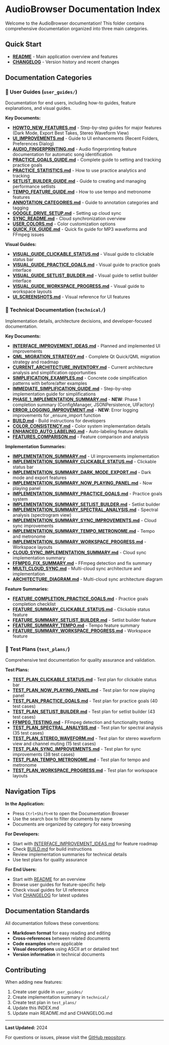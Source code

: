 # AudioBrowser Documentation Index

Welcome to the AudioBrowser documentation! This folder contains comprehensive documentation organized into three main categories.

## Quick Start

- **[README](../README.md)** - Main application overview and features
- **[CHANGELOG](../CHANGELOG.md)** - Version history and recent changes

## Documentation Categories

### 📘 User Guides (`user_guides/`)

Documentation for end users, including how-to guides, feature explanations, and visual guides.

**Key Documents:**
- **[HOWTO_NEW_FEATURES.md](user_guides/HOWTO_NEW_FEATURES.md)** - Step-by-step guides for major features (Dark Mode, Export Best Takes, Stereo Waveform View)
- **[UI_IMPROVEMENTS.md](user_guides/UI_IMPROVEMENTS.md)** - Guide to UI enhancements (Recent Folders, Preferences Dialog)
- **[AUDIO_FINGERPRINTING.md](user_guides/AUDIO_FINGERPRINTING.md)** - Audio fingerprinting feature documentation for automatic song identification
- **[PRACTICE_GOALS_GUIDE.md](user_guides/PRACTICE_GOALS_GUIDE.md)** - Complete guide to setting and tracking practice goals
- **[PRACTICE_STATISTICS.md](user_guides/PRACTICE_STATISTICS.md)** - How to use practice analytics and tracking
- **[SETLIST_BUILDER_GUIDE.md](user_guides/SETLIST_BUILDER_GUIDE.md)** - Guide to creating and managing performance setlists
- **[TEMPO_FEATURE_GUIDE.md](user_guides/TEMPO_FEATURE_GUIDE.md)** - How to use tempo and metronome features
- **[ANNOTATION_CATEGORIES.md](user_guides/ANNOTATION_CATEGORIES.md)** - Guide to annotation categories and tagging
- **[GOOGLE_DRIVE_SETUP.md](user_guides/GOOGLE_DRIVE_SETUP.md)** - Setting up cloud sync
- **[SYNC_README.md](user_guides/SYNC_README.md)** - Cloud synchronization overview
- **[USER_COLORS.md](user_guides/USER_COLORS.md)** - Color customization options
- **[QUICK_FIX_GUIDE.md](user_guides/QUICK_FIX_GUIDE.md)** - Quick fix guide for MP3 waveforms and FFmpeg issues

**Visual Guides:**
- **[VISUAL_GUIDE_CLICKABLE_STATUS.md](user_guides/VISUAL_GUIDE_CLICKABLE_STATUS.md)** - Visual guide to clickable status bar
- **[VISUAL_GUIDE_PRACTICE_GOALS.md](user_guides/VISUAL_GUIDE_PRACTICE_GOALS.md)** - Visual guide to practice goals interface
- **[VISUAL_GUIDE_SETLIST_BUILDER.md](user_guides/VISUAL_GUIDE_SETLIST_BUILDER.md)** - Visual guide to setlist builder interface
- **[VISUAL_GUIDE_WORKSPACE_PROGRESS.md](user_guides/VISUAL_GUIDE_WORKSPACE_PROGRESS.md)** - Visual guide to workspace layouts
- **[UI_SCREENSHOTS.md](user_guides/UI_SCREENSHOTS.md)** - Visual reference for UI features

### 🔧 Technical Documentation (`technical/`)

Implementation details, architecture decisions, and developer-focused documentation.

**Key Documents:**
- **[INTERFACE_IMPROVEMENT_IDEAS.md](technical/INTERFACE_IMPROVEMENT_IDEAS.md)** - Planned and implemented UI improvements
- **[QML_MIGRATION_STRATEGY.md](technical/QML_MIGRATION_STRATEGY.md)** - Complete Qt Quick/QML migration strategy and roadmap
- **[CURRENT_ARCHITECTURE_INVENTORY.md](technical/CURRENT_ARCHITECTURE_INVENTORY.md)** - Current architecture analysis and simplification opportunities
- **[SIMPLIFICATION_EXAMPLES.md](technical/SIMPLIFICATION_EXAMPLES.md)** - Concrete code simplification patterns with before/after examples
- **[IMMEDIATE_SIMPLIFICATION_GUIDE.md](technical/IMMEDIATE_SIMPLIFICATION_GUIDE.md)** - Step-by-step implementation guide for simplifications
- **[PHASE_1_IMPLEMENTATION_SUMMARY.md](technical/PHASE_1_IMPLEMENTATION_SUMMARY.md)** - **NEW**: Phase 1 completion summary (ConfigManager, JSONPersistence, UIFactory)
- **[ERROR_LOGGING_IMPROVEMENT.md](technical/ERROR_LOGGING_IMPROVEMENT.md)** - **NEW**: Error logging improvements for _ensure_import function
- **[BUILD.md](technical/BUILD.md)** - Build instructions for developers
- **[COLOR_CONSISTENCY.md](technical/COLOR_CONSISTENCY.md)** - Color system implementation details
- **[ENHANCED_AUTO_LABELING.md](technical/ENHANCED_AUTO_LABELING.md)** - Auto-labeling feature details
- **[FEATURES_COMPARISON.md](technical/FEATURES_COMPARISON.md)** - Feature comparison and analysis

**Implementation Summaries:**
- **[IMPLEMENTATION_SUMMARY.md](technical/IMPLEMENTATION_SUMMARY.md)** - UI improvements implementation
- **[IMPLEMENTATION_SUMMARY_CLICKABLE_STATUS.md](technical/IMPLEMENTATION_SUMMARY_CLICKABLE_STATUS.md)** - Clickable status bar
- **[IMPLEMENTATION_SUMMARY_DARK_MODE_EXPORT.md](technical/IMPLEMENTATION_SUMMARY_DARK_MODE_EXPORT.md)** - Dark mode and export features
- **[IMPLEMENTATION_SUMMARY_NOW_PLAYING_PANEL.md](technical/IMPLEMENTATION_SUMMARY_NOW_PLAYING_PANEL.md)** - Now playing panel
- **[IMPLEMENTATION_SUMMARY_PRACTICE_GOALS.md](technical/IMPLEMENTATION_SUMMARY_PRACTICE_GOALS.md)** - Practice goals system
- **[IMPLEMENTATION_SUMMARY_SETLIST_BUILDER.md](technical/IMPLEMENTATION_SUMMARY_SETLIST_BUILDER.md)** - Setlist builder
- **[IMPLEMENTATION_SUMMARY_SPECTRAL_ANALYSIS.md](technical/IMPLEMENTATION_SUMMARY_SPECTRAL_ANALYSIS.md)** - Spectral analysis (spectrogram view)
- **[IMPLEMENTATION_SUMMARY_SYNC_IMPROVEMENTS.md](technical/IMPLEMENTATION_SUMMARY_SYNC_IMPROVEMENTS.md)** - Cloud sync improvements
- **[IMPLEMENTATION_SUMMARY_TEMPO_METRONOME.md](technical/IMPLEMENTATION_SUMMARY_TEMPO_METRONOME.md)** - Tempo and metronome
- **[IMPLEMENTATION_SUMMARY_WORKSPACE_PROGRESS.md](technical/IMPLEMENTATION_SUMMARY_WORKSPACE_PROGRESS.md)** - Workspace layouts
- **[CLOUD_SYNC_IMPLEMENTATION_SUMMARY.md](technical/CLOUD_SYNC_IMPLEMENTATION_SUMMARY.md)** - Cloud sync implementation summary
- **[FFMPEG_FIX_SUMMARY.md](technical/FFMPEG_FIX_SUMMARY.md)** - FFmpeg detection and fix summary
- **[MULTI_CLOUD_SYNC.md](technical/MULTI_CLOUD_SYNC.md)** - Multi-cloud sync architecture and implementation
- **[ARCHITECTURE_DIAGRAM.md](technical/ARCHITECTURE_DIAGRAM.md)** - Multi-cloud sync architecture diagram

**Feature Summaries:**
- **[FEATURE_COMPLETION_PRACTICE_GOALS.md](technical/FEATURE_COMPLETION_PRACTICE_GOALS.md)** - Practice goals completion checklist
- **[FEATURE_SUMMARY_CLICKABLE_STATUS.md](technical/FEATURE_SUMMARY_CLICKABLE_STATUS.md)** - Clickable status feature
- **[FEATURE_SUMMARY_SETLIST_BUILDER.md](technical/FEATURE_SUMMARY_SETLIST_BUILDER.md)** - Setlist builder feature
- **[FEATURE_SUMMARY_TEMPO.md](technical/FEATURE_SUMMARY_TEMPO.md)** - Tempo feature summary
- **[FEATURE_SUMMARY_WORKSPACE_PROGRESS.md](technical/FEATURE_SUMMARY_WORKSPACE_PROGRESS.md)** - Workspace feature

### 🧪 Test Plans (`test_plans/`)

Comprehensive test documentation for quality assurance and validation.

**Test Plans:**
- **[TEST_PLAN_CLICKABLE_STATUS.md](test_plans/TEST_PLAN_CLICKABLE_STATUS.md)** - Test plan for clickable status bar
- **[TEST_PLAN_NOW_PLAYING_PANEL.md](test_plans/TEST_PLAN_NOW_PLAYING_PANEL.md)** - Test plan for now playing panel
- **[TEST_PLAN_PRACTICE_GOALS.md](test_plans/TEST_PLAN_PRACTICE_GOALS.md)** - Test plan for practice goals (40 test cases)
- **[TEST_PLAN_SETLIST_BUILDER.md](test_plans/TEST_PLAN_SETLIST_BUILDER.md)** - Test plan for setlist builder (43 test cases)
- **[FFMPEG_TESTING.md](test_plans/FFMPEG_TESTING.md)** - FFmpeg detection and functionality testing
- **[TEST_PLAN_SPECTRAL_ANALYSIS.md](test_plans/TEST_PLAN_SPECTRAL_ANALYSIS.md)** - Test plan for spectral analysis (35 test cases)
- **[TEST_PLAN_STEREO_WAVEFORM.md](test_plans/TEST_PLAN_STEREO_WAVEFORM.md)** - Test plan for stereo waveform view and channel muting (15 test cases)
- **[TEST_PLAN_SYNC_IMPROVEMENTS.md](test_plans/TEST_PLAN_SYNC_IMPROVEMENTS.md)** - Test plan for sync improvements (38 test cases)
- **[TEST_PLAN_TEMPO_METRONOME.md](test_plans/TEST_PLAN_TEMPO_METRONOME.md)** - Test plan for tempo and metronome
- **[TEST_PLAN_WORKSPACE_PROGRESS.md](test_plans/TEST_PLAN_WORKSPACE_PROGRESS.md)** - Test plan for workspace layouts

## Navigation Tips

**In the Application:**
- Press `Ctrl+Shift+H` to open the Documentation Browser
- Use the search box to filter documents by name
- Documents are organized by category for easy browsing

**For Developers:**
- Start with [INTERFACE_IMPROVEMENT_IDEAS.md](technical/INTERFACE_IMPROVEMENT_IDEAS.md) for feature roadmap
- Check [BUILD.md](technical/BUILD.md) for build instructions
- Review implementation summaries for technical details
- Use test plans for quality assurance

**For End Users:**
- Start with [README](../README.md) for an overview
- Browse user guides for feature-specific help
- Check visual guides for UI reference
- Visit [CHANGELOG](../CHANGELOG.md) for latest updates

## Documentation Standards

All documentation follows these conventions:
- **Markdown format** for easy reading and editing
- **Cross-references** between related documents
- **Code examples** where applicable
- **Visual descriptions** using ASCII art or detailed text
- **Version information** in technical documents

## Contributing

When adding new features:
1. Create user guide in `user_guides/`
2. Create implementation summary in `technical/`
3. Create test plan in `test_plans/`
4. Update this INDEX.md
5. Update main README.md and CHANGELOG.md

---

**Last Updated:** 2024

For questions or issues, please visit the [GitHub repository](https://github.com/TheMikaus/BandTools).
